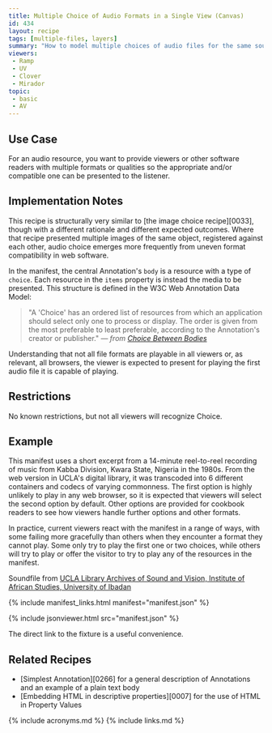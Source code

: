 ```yaml
---
title: Multiple Choice of Audio Formats in a Single View (Canvas)
id: 434
layout: recipe
tags: [multiple-files, layers]
summary: "How to model multiple choices of audio files for the same sound - e.g., formats."
viewers:
 - Ramp
 - UV
 - Clover
 - Mirador
topic: 
 - basic
 - AV
---
```


## Use Case

For an audio resource, you want to provide viewers or other software readers with multiple formats or qualities so the appropriate and/or compatible one can be presented to the listener.

## Implementation Notes

This recipe is structurally very similar to [the image choice recipe][0033], though with a different rationale and different expected outcomes. Where that recipe presented multiple images of the same object, registered against each other, audio choice emerges more frequently from uneven format compatibility in web software.

In the manifest, the central Annotation's `body` is a resource with a type of `choice`. Each resource in the `items` property is instead the media to be presented. This structure is defined in the W3C Web Annotation Data Model:

> "A 'Choice' has an ordered list of resources from which an application should select only one to process or display. The order is given from the most preferable to least preferable, according to the Annotation's creator or publisher." *— from [Choice Between Bodies](https://www.w3.org/TR/annotation-model/#choice-between-bodies)*

Understanding that not all file formats are playable in all viewers or, as relevant, all browsers, the viewer is expected to present for playing the first audio file it is capable of playing.

## Restrictions

No known restrictions, but not all viewers will recognize Choice.

## Example

This manifest uses a short excerpt from a 14-minute reel-to-reel recording of music from Kabba Division, Kwara State, Nigeria in the 1980s. From the web version in UCLA's digital library, it was transcoded into 6 different containers and codecs of varying commonness. The first option is highly unlikely to play in any web browser, so it is expected that viewers will select the second option by default. Other options are provided for cookbook readers to see how viewers handle further options and other formats.

In practice, current viewers react with the manifest in a range of ways, with some failing more gracefully than others when they encounter a format they cannot play. Some only try to play the first one or two choices, while others will try to play or offer the visitor to try to play any of the resources in the manifest.

Soundfile from [UCLA Library Archives of Sound and Vision, Institute of African Studies, University of Ibadan](https://digital.library.ucla.edu/catalog?f%5Bmember_of_collections_ssim%5D%5B%5D=Archive+of+Sound+and+Vision%2C+Institute+of+African+Studies%2C+University+of+Ibadan&sort=title_alpha_numeric_ssort+asc)




{% include manifest_links.html manifest="manifest.json" %}

{% include jsonviewer.html src="manifest.json" %}

The direct link to the fixture is a useful convenience.

## Related Recipes

* [Simplest Annotation][0266] for a general description of Annotations and an example of a plain text body
* [Embedding HTML in descriptive properties][0007] for the use of HTML in Property Values


{% include acronyms.md %}
{% include links.md %}

